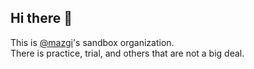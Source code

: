 ## Hi there 👋

This is [@mazgi](https://github.com/mazgi)'s sandbox organization.  
There is practice, trial, and others that are not a big deal.
